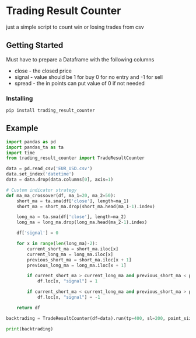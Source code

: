 # Trading Result Counter

just a simple script to count win or losing trades from csv

## Getting Started

Must have to prepare a Dataframe with the following columns

- close - the closed price
- signal - value should be 1 for buy 0 for no entry and -1 for sell
- spread - the in points can put value of 0 if not needed

### Installing

```
pip install trading_result_counter
```

## Example

```python
import pandas as pd
import pandas_ta as ta
import time
from trading_result_counter import TradeResultCounter

data = pd.read_csv('EUR_USD.csv')
data.set_index('datetime')
data = data.drop(data.columns[0], axis=1)

# Custom indicator strategy
def ma_ma_crossover(df, ma_1=20, ma_2=50):
    short_ma = ta.sma(df['close'], length=ma_1)
    short_ma = short_ma.drop(short_ma.head(ma_1-1).index)

    long_ma = ta.sma(df['close'], length=ma_2)
    long_ma = long_ma.drop(long_ma.head(ma_2-1).index)

    df['signal'] = 0

    for x in range(len(long_ma)-2):
        current_short_ma = short_ma.iloc[x]
        current_long_ma = long_ma.iloc[x]
        previous_short_ma = short_ma.iloc[x + 1]
        previous_long_ma = long_ma.iloc[x + 1]

        if current_short_ma > current_long_ma and previous_short_ma < previous_long_ma:
            df.loc[x, "signal"] = 1

        if current_short_ma < current_long_ma and previous_short_ma > previous_long_ma:
            df.loc[x, "signal"] = -1

    return df

backtrading = TradeResultCounter(df=data).run(tp=400, sl=200, point_size=0.00001)

print(backtrading)
```
